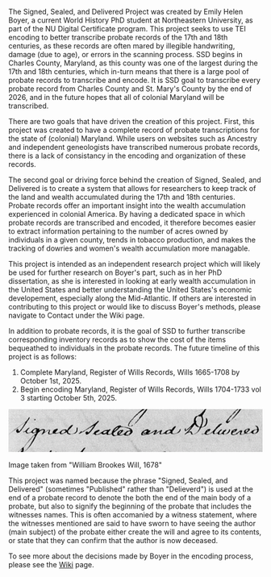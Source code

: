 The Signed, Sealed, and Delivered Project was created by Emily Helen Boyer, a current World History PhD student at Northeastern University, as part of the NU Digital Certificate program.
This project seeks to use TEI encoding to better transcribe probate records of the 17th and 18th centuries, as these records are often mared by illegible handwriting, damage (due to age), or errors in the scanning process. 
SSD begins in Charles County, Maryland, as this county was one of the largest during the 17th and 18th centuries, which in-turn means that there is a large pool of probate records to transcribe and encode. 
It is SSD goal to transcribe every probate record from Charles County and St. Mary's County by the end of 2026, and in the future hopes that all of colonial Maryland will be transcribed. 

There are two goals that have driven the creation of this project. First, this project was created to have a complete record of probate transcriptions for the state of (colonial) Maryland. While users on websites such as Ancestry and independent geneologists have transcribed numerous probate records, there is a lack of consistancy in the encoding and organization of these records.

The second goal or driving force behind the creation of Signed, Sealed, and Delivered is to create a system that allows for researchers to keep track of the land and wealth accumulated during the 17th and 18th centuries. Probate records offer an important insight into the wealth accumulation experienced in colonial America. By having a dedicated space in which probate records are transcribed and encoded, it therefore becomes easier to extract information pertaining to the number of acres owned by individuals in a given county, trends in tobacco production, and makes the tracking of dowries and women's wealth accumulation more managable. 

This project is intended as an independent research project which will likely be used for further research on Boyer's part, such as in her PhD dissertation, as she is interested in looking at early wealth accumulation in the United States and better understanding the United States's economic developement, especially along the Mid-Atlantic. If others are interested in contributing to this project or would like to discuss Boyer's methods, please navigate to Contact under the Wiki page. 

In addition to probate records, it is the goal of SSD to further transcribe corresponding inventory records as to show the cost of the items bequeathed to individuals in the probate records. The future timeline of this project is as follows:
1. Complete Maryland, Register of Wills Records, Wills 1665-1708 by October 1st, 2025.
2. Begin encoding Maryland, Register of Wills Records, Wills 1704-1733 vol 3 starting October 5th, 2025.

![William Brookes Will](https://github.com/emilyhboyer/Signed-Sealed-Delivered/blob/9c57adb5c98e8cbfc8cc52e8f3905be744fe147b/wiliam%20brookes%20will.png%20.png)

Image taken from "William Brookes Will, 1678"

This project was named because the phrase "Signed, Sealed, and Delivered" (sometimes "Published" rather than "Delieverd") is used at the end of a probate record to denote the both the end of the main body of a probate, but also to signify the beginning of the probate that includes the witnesses names. This is often accomanied by a witness statement, where the witnesses mentioned are said to have sworn to have seeing the author (main subject) of the probate either create the will and agree to its contents, or state that they can confirm that the author is now deceased. 


To see more about the decisions made by Boyer in the encoding process, please see the [Wiki]([url](https://github.com/emilyhboyer/Signed-Sealed-Delivered/wiki)) page. 
